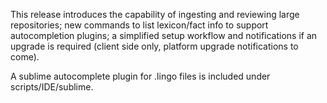 This release introduces the capability of ingesting and reviewing large
repositories; new commands to list lexicon/fact info to support autocompletion
plugins; a simplified setup workflow and notifications if an upgrade is
required (client side only, platform upgrade notifications to come).

A sublime autocomplete plugin for .lingo files is included under
scripts/IDE/sublime.


